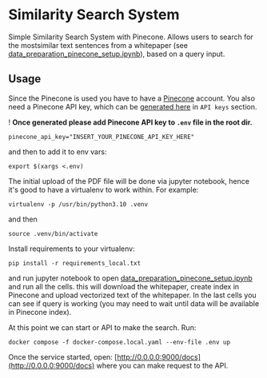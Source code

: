 # Similarity Search System

Simple Similarity Search System with Pinecone.
Allows users to search for the mostsimilar text sentences from a whitepaper 
(see [data_preparation_pinecone_setup.ipynb](data_preparation_pinecone_setup.ipynb)), 
based on a query input.

## Usage

Since the Pinecone is used you have to have a [Pinecone](https://app.pinecone.io) account.
You also need a Pinecone API key, which can be [generated here](https://app.pinecone.io/organizations/-/keys) in `API keys` section.

! **Once generated please add Pinecone API key to `.env` file in the root dir.**

```
pinecone_api_key="INSERT_YOUR_PINECONE_API_KEY_HERE"
```
and then to add it to env vars:
```
export $(xargs <.env)
```

The initial upload of the PDF file will be done via jupyter notebook, hence it's good to have a virtualenv to work within.
For example:
```
virtualenv -p /usr/bin/python3.10 .venv 
```
and then
```
source .venv/bin/activate
```

Install requirements to your virtualenv:
```
pip install -r requirements_local.txt 
```

and run jupyter notebook to open [data_preparation_pinecone_setup.ipynb](data_preparation_pinecone_setup.ipynb) and run all the cells.
this will download the whitepaper, create index in Pinecone and upload vectorized text of the whitepaper.
In the last cells you can see if query is working (you may need to wait until data will be available in Pinecone index).

At this point we can start or API to make the search. Run:
```
docker compose -f docker-compose.local.yaml --env-file .env up
```
Once the service started, open: [http://0.0.0.0:9000/docs](http://0.0.0.0:9000/docs) where you can make request to the API.

